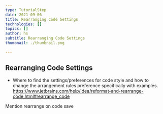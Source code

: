 ```yaml
---
type: TutorialStep
date: 2021-09-06
title: Rearranging Code Settings
technologies: []
topics: []
author: hs
subtitle: Rearranging Code Settings
thumbnail: ./thumbnail.png

---
```


## Rearranging Code Settings 
- Where to find the settings/preferences for code style and how to change the arrangement rules preference specifically with examples.
  https://www.jetbrains.com/help/idea/reformat-and-rearrange-code.html#rearrange_code

Mention rearrange on code save
